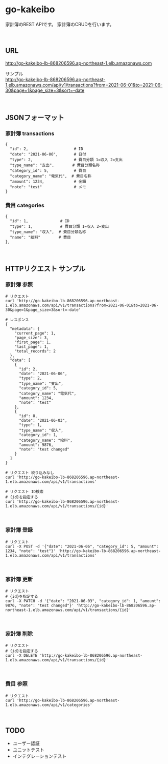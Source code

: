 # go-kakeibo

家計簿のREST APIです。
家計簿のCRUDを行います。

<br>

## URL

http://go-kakeibo-lb-868206596.ap-northeast-1.elb.amazonaws.com

サンプル  
http://go-kakeibo-lb-868206596.ap-northeast-1.elb.amazonaws.com/api/v1/transactions?from=2021-06-01&to=2021-06-30&page=1&page_size=3&sort=-date

<br>

## JSONフォーマット

### 家計簿 transactions

```
{
  "id": 2,                    # ID
  "date": "2021-06-06",       # 日付
  "type": 2,                  # 費目分類 1=収入 2=支出
  "type_name": "支出",        # 費目分類名称
  "category_id": 5,           # 費目
  "category_name": "電気代",  # 費目名称
  "amount": 1234,             # 金額
  "note": "test"              # メモ
}
```

### 費目 categories

```
{
  "id": 1,              # ID
  "type": 1,            # 費目分類 1=収入 2=支出
  "type_name": "収入",  # 費目分類名称
  "name": "給料"        # 費目
},
```

<br>

## HTTPリクエスト サンプル

### 家計簿 参照

```
# リクエスト
curl 'http://go-kakeibo-lb-868206596.ap-northeast-1.elb.amazonaws.com/api/v1/transactions?from=2021-06-01&to=2021-06-30&page=1&page_size=3&sort=-date'

# レスポンス
{
  "metadata": {
    "current_page": 1,
    "page_size": 3,
    "first_page": 1,
    "last_page": 1,
    "total_records": 2
  },
  "data": [
    {
      "id": 2,
      "date": "2021-06-06",
      "type": 2,
      "type_name": "支出",
      "category_id": 5,
      "category_name": "電気代",
      "amount": 1234,
      "note": "test"
    },
    {
      "id": 8,
      "date": "2021-06-03",
      "type": 1,
      "type_name": "収入",
      "category_id": 1,
      "category_name": "給料",
      "amount": 9876,
      "note": "test changed"
    }
  ]
}
```

```
# リクエスト 絞り込みなし
curl 'http://go-kakeibo-lb-868206596.ap-northeast-1.elb.amazonaws.com/api/v1/transactions'
```

```
# リクエスト ID検索
# {id}を指定する
curl 'http://go-kakeibo-lb-868206596.ap-northeast-1.elb.amazonaws.com/api/v1/transactions/{id}' 
```

<br>

### 家計簿 登録
```
# リクエスト
curl -X POST -d '{"date": "2021-06-06", "category_id": 5, "amount": 1234, "note": "test"}' 'http://go-kakeibo-lb-868206596.ap-northeast-1.elb.amazonaws.com/api/v1/transactions' 
```

<br>

### 家計簿 更新

```
# リクエスト
# {id}を指定する
curl -X PATCH -d '{"date": "2021-06-03", "category_id": 1, "amount": 9876, "note": "test changed"}' 'http://go-kakeibo-lb-868206596.ap-northeast-1.elb.amazonaws.com/api/v1/transactions/{id}' 
```

<br>

### 家計簿 削除

```
# リクエスト
# {id}を指定する
curl -X DELETE 'http://go-kakeibo-lb-868206596.ap-northeast-1.elb.amazonaws.com/api/v1/transactions/{id}' 
```

<br>

### 費目 参照
```
# リクエスト
curl 'http://go-kakeibo-lb-868206596.ap-northeast-1.elb.amazonaws.com/api/v1/categories' 
```

<br>

## TODO

* ユーザー認証
* ユニットテスト
* インテグレーションテスト

